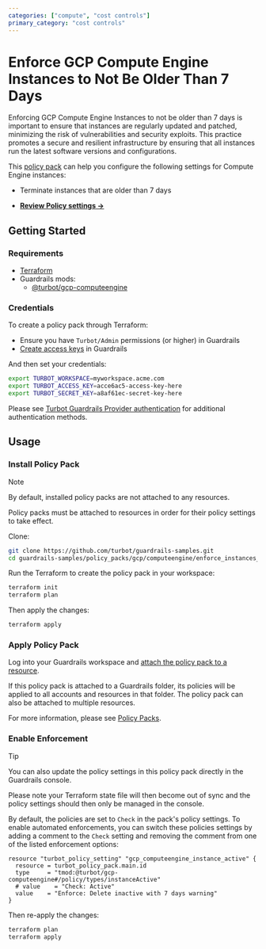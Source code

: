 ```yaml
---
categories: ["compute", "cost controls"]
primary_category: "cost controls"
---
```


# Enforce GCP Compute Engine Instances to Not Be Older Than 7 Days

Enforcing GCP Compute Engine Instances to not be older than 7 days is important to ensure that instances are regularly updated and patched, minimizing the risk of vulnerabilities and security exploits. This practice promotes a secure and resilient infrastructure by ensuring that all instances run the latest software versions and configurations.

This [policy pack](https://turbot.com/guardrails/docs/concepts/resources/policy-packs) can help you configure the following settings for Compute Engine instances:

- Terminate instances that are older than 7 days

- **[Review Policy settings →](https://hub.guardrails.turbot.com/policy-packs/gcp_computeengine_enforce_instances_to_not_be_older_than_7_days/settings)**

## Getting Started

### Requirements

- [Terraform](https://developer.hashicorp.com/terraform/install)
- Guardrails mods:
  - [@turbot/gcp-computeengine](https://hub.guardrails.turbot.com/mods/gcp/mods/gcp-computeengine)

### Credentials

To create a policy pack through Terraform:

- Ensure you have `Turbot/Admin` permissions (or higher) in Guardrails
- [Create access keys](https://turbot.com/guardrails/docs/guides/iam/access-keys#generate-a-new-guardrails-api-access-key) in Guardrails

And then set your credentials:

```sh
export TURBOT_WORKSPACE=myworkspace.acme.com
export TURBOT_ACCESS_KEY=acce6ac5-access-key-here
export TURBOT_SECRET_KEY=a8af61ec-secret-key-here
```

Please see [Turbot Guardrails Provider authentication](https://registry.terraform.io/providers/turbot/turbot/latest/docs#authentication) for additional authentication methods.

## Usage

### Install Policy Pack

> [!NOTE]
> By default, installed policy packs are not attached to any resources.
>
> Policy packs must be attached to resources in order for their policy settings to take effect.

Clone:

```sh
git clone https://github.com/turbot/guardrails-samples.git
cd guardrails-samples/policy_packs/gcp/computeengine/enforce_instances_to_not_be_older_than_7_days
```

Run the Terraform to create the policy pack in your workspace:

```sh
terraform init
terraform plan
```

Then apply the changes:

```sh
terraform apply
```

### Apply Policy Pack

Log into your Guardrails workspace and [attach the policy pack to a resource](https://turbot.com/guardrails/docs/guides/policy-packs#attach-a-policy-pack-to-a-resource).

If this policy pack is attached to a Guardrails folder, its policies will be applied to all accounts and resources in that folder. The policy pack can also be attached to multiple resources.

For more information, please see [Policy Packs](https://turbot.com/guardrails/docs/concepts/resources/policy-packs).

### Enable Enforcement

> [!TIP]
> You can also update the policy settings in this policy pack directly in the Guardrails console.
>
> Please note your Terraform state file will then become out of sync and the policy settings should then only be managed in the console.

By default, the policies are set to `Check` in the pack's policy settings. To enable automated enforcements, you can switch these policies settings by adding a comment to the `Check` setting and removing the comment from one of the listed enforcement options:

```hcl
resource "turbot_policy_setting" "gcp_computeengine_instance_active" {
  resource = turbot_policy_pack.main.id
  type     = "tmod:@turbot/gcp-computeengine#/policy/types/instanceActive"
  # value    = "Check: Active"
  value    = "Enforce: Delete inactive with 7 days warning"
}
```

Then re-apply the changes:

```sh
terraform plan
terraform apply
```
